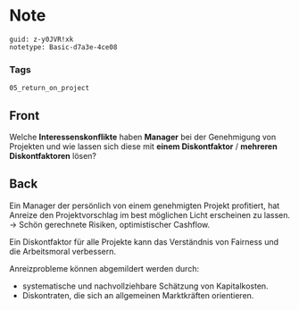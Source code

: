# Note
```
guid: z-y0JVR!xk
notetype: Basic-d7a3e-4ce08
```

### Tags
```
05_return_on_project
```

## Front
<p>Welche <b>Interessenskonflikte</b> haben <b>Manager</b> bei der
Genehmigung von Projekten und wie lassen sich diese mit <b>einem
Diskontfaktor</b> / <b>mehreren Diskontfaktoren</b> lösen?

## Back
<p>Ein Manager der persönlich von einem genehmigten Projekt
profitiert, hat Anreize den Projektvorschlag im best möglichen
Licht erscheinen zu lassen. -> Schön gerechnete Risiken,
optimistischer Cashflow.
<p>Ein Diskontfaktor für alle Projekte kann das Verständnis von
Fairness und die Arbeitsmoral verbessern.
<p>Anreizprobleme können abgemildert werden durch:
<div>
  <div>
    <ul>
      <li>systematische und nachvollziehbare Schätzung von
      Kapitalkosten.
      <li>Diskontraten, die sich an allgemeinen Marktkräften
      orientieren.
    </ul>
  </div>
</div>
